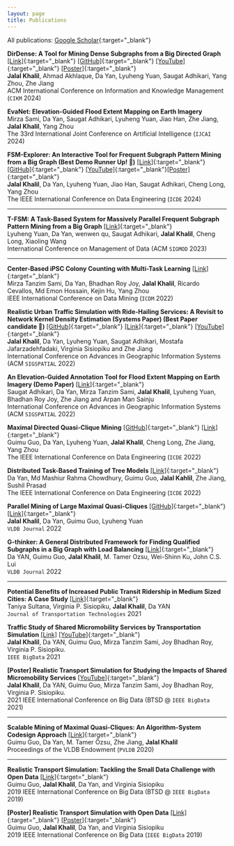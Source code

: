 ```yaml
---
layout: page
title: Publications
---
```


All publications: [Google Scholar](https://scholar.google.com/citations?user=mH6ot6kAAAAJ&hl=en){:target="_blank"}

**DirDense: A Tool for Mining Dense Subgraphs from a Big  Directed Graph** [[Link]](https://dl.acm.org/doi/10.1145/3627673.3679207){:target="_blank"} [[GitHub]](https://github.com/jalal1/diqcq_demo){:target="_blank"} [[YouTube]](https://www.youtube.com/watch?v=5r8yS7noeNc){:target="_blank"} [[Poster]](https://github.com/jalal1/jalal1.github.io/blob/7dd71e15373b06aad616ad23f37bfecbff26fb9c/_data/cikm2024_dirdense_poster.pdf){:target="_blank"}\
**Jalal Khalil**, Ahmad Akhlaque, Da Yan, Lyuheng Yuan, Saugat Adhikari, Yang Zhou, Zhe Jiang \
ACM International Conference on Information and Knowledge Management (`CIKM` 2024)

**EvaNet: Elevation-Guided Flood Extent Mapping on Earth Imagery** \
Mirza Sami, Da Yan, Saugat Adhikari, Lyuheng Yuan, Jiao Han, Zhe Jiang, **Jalal Khalil**, Yang Zhou \
The 33rd International Joint Conference on Artificial Intelligence (`IJCAI` 2024)


**FSM-Explorer: An Interactive Tool for Frequent Subgraph Pattern Mining from a Big Graph (Best Demo Runner Up! 🌟)** [[Link]](https://doi.org/10.1109/ICDE60146.2024.00414){:target="_blank"} [[GitHub]](https://github.com/jalal1/tfsm_demo){:target="_blank"} [[YouTube]](https://www.youtube.com/watch?v=KL80bnqSb_s){:target="_blank"}[[Poster]](https://github.com/jalal1/jalal1.github.io/blob/37e18f0936035a2ad3a456f5571d2d18c29c51b8/_data/icde2024_tfsm_poster_portrait.pdf){:target="_blank"} \
**Jalal Khalil**, Da Yan, Lyuheng Yuan, Jiao Han, Saugat Adhikari, Cheng Long, Yang Zhou \
The IEEE International Conference on Data Engineering (`ICDE` 2024)

-----------

**T-FSM: A Task-Based System for Massively Parallel Frequent Subgraph Pattern Mining from a Big Graph** [[Link]](https://doi.org/10.1145/3588928){:target="_blank"} \
Lyuheng Yuan, Da Yan, wenwen qu, Saugat Adhikari, **Jalal Khalil**, Cheng Long, Xiaoling Wang \
International Conference on Management of Data (ACM `SIGMOD` 2023)

-----------

**Center-Based iPSC Colony Counting with Multi-Task Learning** [[Link]](https://doi.org/10.1109/ICDM54844.2022.00150){:target="_blank"} \
Mirza Tanzim Sami, Da Yan, Bhadhan Roy Joy, **Jalal Khalil**, Ricardo Cevallos, Md Emon Hossain, Kejin Hu, Yang Zhou \
IEEE International Conference on Data Mining (`ICDM` 2022)

**Realistic Urban Traffic Simulation with Ride-Hailing Services: A Revisit to Network Kernel Density Estimation (Systems Paper) (Best Paper candidate :raised_hands:)** [[GitHub]](https://github.com/jalal1/UberSim){:target="_blank"} [[Link]](https://doi.org/10.1145/3557915.3560963){:target="_blank"} [[YouTube]](https://youtu.be/cvTtre3mnHE){:target="_blank"} \
**Jalal Khalil**, Da Yan, Lyuheng Yuan, Saugat Adhikari, Mostafa Jafarzadehfadaki, Virginia Sisiopiku and Zhe Jiang \
International Conference on Advances in Geographic Information Systems (ACM `SIGSPATIAL` 2022)

**An Elevation-Guided Annotation Tool for Flood Extent Mapping on Earth Imagery (Demo Paper)** [[Link]](https://doi.org/10.1145/3557915.3560962){:target="_blank"} \
Saugat Adhikari, Da Yan, Mirza Tanzim Sami, **Jalal Khalil**, Lyuheng Yuan, Bhadhan Roy Joy, Zhe Jiang and Arpan Man Sainju \
International Conference on Advances in Geographic Information Systems (ACM `SIGSPATIAL` 2022)

**Maximal Directed Quasi-Clique Mining** [[GitHub]](https://github.com/guimuguo/Tthinker_DQC){:target="_blank"} [[Link]](https://doi.org/10.1109/ICDE53745.2022.00188){:target="_blank"} \
Guimu Guo, Da Yan, Lyuheng Yuan, **Jalal Khalil**, Cheng Long, Zhe Jiang, Yang Zhou \
The IEEE International Conference on Data Engineering (`ICDE` 2022)

**Distributed Task-Based Training of Tree Models** [[Link]](https://doi.org/10.1109/ICDE53745.2022.00213){:target="_blank"} \
Da Yan, Md Mashiur Rahma Chowdhury, Guimu Guo, **Jalal Kahlil**, Zhe Jiang, Sushil Prasad \
The IEEE International Conference on Data Engineering (`ICDE` 2022)

**Parallel Mining of Large Maximal Quasi-Cliques** [[GitHub]](https://github.com/yanlab19870714/Tthinker){:target="_blank"} [[Link]](https://doi.org/10.1007/s00778-021-00712-2){:target="_blank"} \
**Jalal Khalil**, Da Yan, Guimu Guo, Lyuheng Yuan \
`VLDB Journal` 2022

**G-thinker: A General Distributed Framework for Finding Qualified Subgraphs in a Big Graph with Load Balancing** [[Link]](https://doi.org/10.1007/s00778-021-00688-z){:target="_blank"} \
Da YAN, Guimu Guo, **Jalal Khalil**, M. Tamer Ozsu, Wei-Shinn Ku, John C.S. Lui \
`VLDB Journal` 2022

-----------

**Potential Benefits of Increased Public Transit Ridership in Medium Sized Cities: A Case Study** [[Link]](https://doi.org/10.4236/jtts.2022.121004){:target="_blank"} \
Taniya Sultana, Virginia P. Sisiopiku, **Jalal Khalil**, Da YAN \
`Journal of Transportation Technologies` 2021

**Traffic Study of Shared Micromobility Services by Transportation Simulation** [[Link]](https://doi.org/10.1109/BigData52589.2021.9671455) [[YouTube]](https://www.youtube.com/watch?v=irPD1wUYiOA){:target="_blank"} \
**Jalal Khalil**, Da YAN, Guimu Guo, Mirza Tanzim Sami, Joy Bhadhan Roy, Virginia P. Sisiopiku. \
`IEEE BigData` 2021

**[Poster] Realistic Transport Simulation for Studying the Impacts of Shared Micromobility Services** [[YouTube]](https://youtu.be/SyR0mosJbDg){:target="_blank"} \
**Jalal Khalil**, Da YAN, Guimu Guo, Mirza Tanzim Sami, Joy Bhadhan Roy, Virginia P. Sisiopiku. \
2021 IEEE International Conference on Big Data (BTSD @ `IEEE BigData` 2021)

-----------

**Scalable Mining of Maximal Quasi-Cliques: An Algorithm-System Codesign Approach** [[Link]](https://dl.acm.org/doi/10.14778/3436905.3436916){:target="_blank"} \
Guimu Guo, Da Yan, M. Tamer Özsu, Zhe Jiang, **Jalal Khalil** \
 Proceedings of the VLDB Endowment (`PVLDB` 2020)

-----------

**Realistic Transport Simulation: Tackling the Small Data Challenge with Open Data** [[Link]](https://doi.org/10.1109/BigData47090.2019.9006457){:target="_blank"} \
Guimu Guo, **Jalal Khalil**, Da Yan, and Virginia Sisiopiku \
2019 IEEE International Conference on Big Data (BTSD @ `IEEE BigData` 2019)

**[Poster] Realistic Transport Simulation with Open Data** [[Link]](https://doi.org/10.1109/BigData47090.2019.9006291){:target="_blank"} [[Poster]](https://github.com/jalal1/jalal1.github.io/blob/9c60ee94aefe57198fb7905b198f99c5a7f38e64/_data/bigdata19sim_poster.pdf){:target="_blank"} \
Guimu Guo, **Jalal Khalil**, Da Yan, and Virginia Sisiopiku \
2019 IEEE International Conference on Big Data (`IEEE BigData` 2019)
